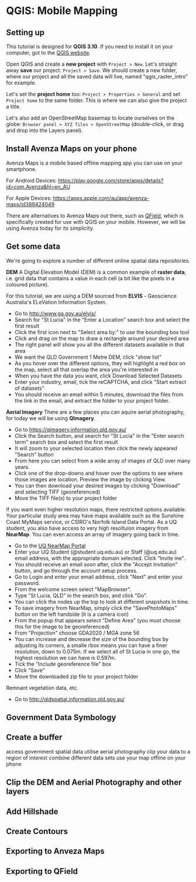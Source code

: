 # QGIS: Mobile Mapping

## Setting up

This tutorial is designed for **QGIS 3.10**. If you need to install it on your computer, got to the [QGIS website](https://qgis.org/en/site/forusers/download.html).

Open QGIS and create a **new project** with `Project > New`.
Let's straight away **save** our project: `Project > Save`. We should create a new folder, where our project and all the saved data will live, named "qgis_raster_intro" for example.

Let's set the **project home** too: `Project > Properties > General` and set `Project home` to the same folder. This is where we can also give the project a title.

Let's also add an OpenStreetMap basemap to locate ourselves on the globe: `Browser panel > XYZ Tiles > OpenStreetMap` (double-click, or drag and drop into the Layers panel).

## Install Avenza Maps on your phone

Avenza Maps is a mobile based offline mapping app you can use on your smartphone. 

For Android Devices: https://play.google.com/store/apps/details?id=com.Avenza&hl=en_AU

For Apple Devices: https://apps.apple.com/au/app/avenza-maps/id388424049

There are alternatives to Avenza Maps out there, such as [QField](https://qfield.org/), which is specifically created for use with QGIS on your mobile.
However, we will be using Avenza today for its simplicity. 

## Get some data

We're going to explore a number of different online spatial data repositories.

**DEM**
A Digital Elevation Model (DEM) is a common example of **raster data**, i.e. grid data that contains a value in each cell (a bit like the pixels in a coloured picture).

For this tutorial, we are using a DEM sourced from **ELVIS** - Geoscience Australia's ELeVation Information System.

* Go to http://www.ga.gov.au/elvis/
* Search for "St Lucia" in the "Enter a Location" search box and select the first result
* Click the first icon next to "Select area by:" to use the bounding box tool
* Click and drag on the map to draw a rectangle around your desired area
* The right panel will show you all the different datasets available in that area
* We want the QLD Government 1 Metre DEM, click "show list"
* As you hover over the different options, they will highlight a red box on the map, select all that overlap the area you're interested in
* When you have the data you want, click Download Selected Datasets
* Enter your industry, email, tick the reCAPTCHA, and click "Start extract of datasets"
* You should receive an email within 5 minutes, download the files from the link in the email, and extract the folder to your project folder.

**Aerial Imagery**
There are a few places you can aquire aerial photography, for today we will be using **QImagery**.

* Go to https://qimagery.information.qld.gov.au/
* Click the Search button, and search for "St Lucia" in the "Enter search term" search box and select the first result
* It will zoom to your selected location then click the newly appeared "Search" button
* From here you can select from a wide array of images of QLD over many years.
* Click one of the drop-downs and hover over the options to see where those images are location. Preview the image by clicking View.
* You can then download your desired images by clicking "Download" and selecting TIFF (georeferenced)
* Move the TIFF file(s) to your project folder

If you want even higher resolution maps, there restricted options available. Your particular study area may have maps available such as the Sunshine Coast MyMaps service, or CSIRO's Norfolk Island Data Portal.
As a UQ student, you also have access to very high resoltuion imagery from **NearMap**. You can even access an array of imagery going back in time.

* Go to the [UQ NearMap Portal](https://admin.nearmap.com/invitation/domain-signup?token=q9WIbXMtna1iskb2meNGhKpCaQp3WTRbMhXpQVGWkKouKUeqzkpjNznC_Ogz5iKYiw0Ev7vym2Ykaj_W_V4dBbTzR6qUX2eTDsNHpBuR4XbU9vDRxQN_Rg==)
* Enter your UQ Student (@student.uq.edu.au) or Staff (@uq.edu.au) email address, with the appropriate domain selected. Click "Invite me".
* You should receive an email soon after, click the "Accept Invitation" button, and go through the account setup process.
* Go to Login and enter your email address, click "Next" and enter your password.
* From the welcome screen select "MapBrowser".
* Type "St Lucia, QLD" in the search box, and click "Go".
* You can click the nodes up the top to look at different snapshots in time.
* To save imagery from NearMap, simply click the "SavePhotoMaps" button on the left handside (it is a camera icon)
* From the popup that appears select "Define Area" (you must choose this for the image to be georeferenced)
* From "Projection" choose GDA2020 / MGA zone 56
* You can increase and decrease the size of the bounding box by adjusting its corners, a smalle rbox means you can have a finer resolution, down to 0.075m. If we select all of St Lucia in one go, the highest resolution we can have is 0.597m.
* Tick the "Include georeference file" box
* Click "Save"
* Move the downloaded zip file to your project folder


Remnant vegetation data, etc.

* Go to http://qldspatial.information.qld.gov.au/


## Government Data Symbology

## Create a buffer

access government spatial data
utilise aerial photography
clip your data to a region of interest
combine different data sets
use your map offline on your phone

## Clip the DEM and Aerial Photography and other layers

## Add Hillshade

## Create Contours

## Exporting to Anveza Maps

## Exporting to QField


